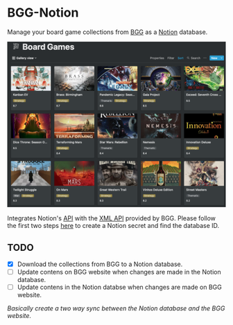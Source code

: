 # BGG-Notion

Manage your board game collections from [BGG](https://boardgamegeek.com/) as a [Notion](https://www.notion.so/) database.

![Image of an example](./example.png)

Integrates Notion's [API](https://developers.notion.com/) with the [XML API](https://boardgamegeek.com/wiki/page/BGG_XML_API2) provided by BGG. Please follow the first two steps [here](https://developers.notion.com/docs) to create a Notion secret and find the database ID. 

## TODO
- [x] Download the collections from BGG to a Notion database.
- [ ] Update contens on BGG website when changes are made in the Notion database.
- [ ] Update contens in the Notion databse when changes are made on BGG website.

*Basically create a two way sync between the Notion database and the BGG website.*